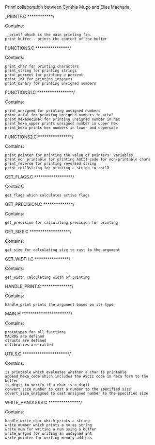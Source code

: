 Printf collaboration between Cynthia Mugo and Elias Macharia.


 _PRINTF.C  ************/

Contains:
	

	 _printf which is the main printing fxn. 
	print_buffer - prints the content of the buffer


 FUNCTIONS.C ****************/

Contains:

	print_char for printing characters
	print_string for printing strings
	print_percent for printing a percent
	print_int for printing integers
	print_binary for printing unsigned numbers


 FUNCTIONS1.C *****************/

Contains:

	print_unsigned for printing unsigned numbers
	print_octal for printing unsigned numbers in octal
	print_hexadecimal for printing unsigned number in hex
	print_hexa_upper prints unsigned number in upper hex
	print_hexa prints hex numbers in lower and uppercase


 FUNCTIONS2.C ****************/

Contains:

	print_pointer for printing the value of pointers' variables
	print_non_printable for printing ASCII code for non-printable chars
	print_reverse for printing reversed string
	print_rot13string for printing a string in rot13

 GET_FLAGS.C ******************/

Contains:

	get_flags which calculates active flags
	

 GET_PRECISION.C **************/

Contains:

	get_precision for calculating precision for printing

 GET_SIZE.C *******************/

Contains: 

	get_size for calculating size to cast to the argument

 GET_WIDTH.C ****************/

Contains:

	get_width calculating width of printing

 HANDLE_PRINT.C **************/

Contains:

	handle_print prints the argument based on its type

 MAIN.H ***********************/

Contains:

	prototypes for all functions
	MACROS are defined
	structs are defined
	c libraries are called

 UTILS.C **********************/

Contains:

	is_printable which evaluates whether a char is printable
	append_hexa_code which includes the ASCII code in hexa form to the buffer
	is_digit to verify if a char is a digit
	convert_size_number to cast a number to the specified size
	covert_size_unsigned to cast unsigned number to the specified size

 WRITE_HANDLERS.C ***************/

Contains:

	handle_write_char which prints a string
	write_number which prints a no as string
	write_num for writing a num using a buffer
	write_unsgnd for writing an unsigned int
	write_pointer for writing memory address


